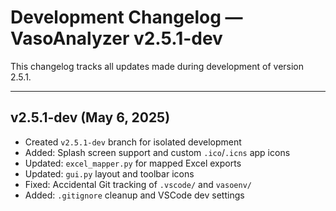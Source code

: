 # Development Changelog — VasoAnalyzer v2.5.1-dev

This changelog tracks all updates made during development of version 2.5.1.

---

## v2.5.1-dev (May 6, 2025)
- Created `v2.5.1-dev` branch for isolated development
- Added: Splash screen support and custom `.ico`/`.icns` app icons
- Updated: `excel_mapper.py` for mapped Excel exports
- Updated: `gui.py` layout and toolbar icons
- Fixed: Accidental Git tracking of `.vscode/` and `vasoenv/`
- Added: `.gitignore` cleanup and VSCode dev settings